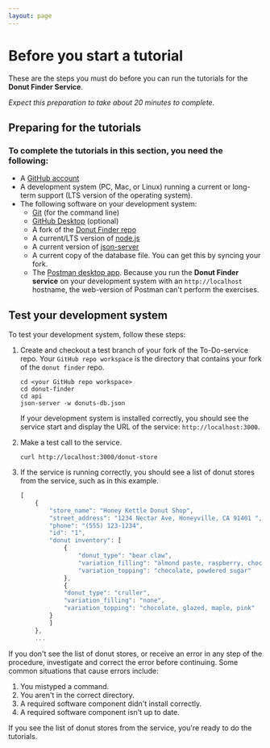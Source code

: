 ```yaml
---
layout: page
---
```


# Before you  start a tutorial

These are the steps you must do before you can run
the tutorials for the **Donut Finder Service**.

*Expect this preparation to take about 20 minutes to complete.*

## Preparing for the tutorials

### To complete the tutorials in this section, you need the following:

* A [GitHub account](https://github.com)
* A development system (PC, Mac, or Linux) running a current or
long-term support (LTS version of the operating system).
* The following software on your development system:
    * [Git](https://docs.github.com/en/get-started/quickstart/set-up-git) (for the command line)
    * [GitHub Desktop](https://desktop.github.com) (optional)
    * A fork of the [Donut Finder repo](https://github.com/Aviatorscode2/Donut-Finder)
    * A current/LTS version of [node.js](https://nodejs.org/en/)
    * A current version of [json-server](https://www.npmjs.com/package/json-server)
    * A current copy of the database file. You can get this by syncing your fork.
    * The [Postman desktop app](https://www.postman.com/downloads/). Because you run the **Donut Finder service** on your development system with an `http://localhost` hostname, the web-version of Postman can't perform the exercises.

## Test your development system

To test your development system, follow these steps:

1. Create and checkout a test branch of your fork of the To-Do-service repo. Your `GitHub repo workspace` is the directory that contains your fork of the `donut finder` repo.

    ```shell
    cd <your GitHub repo workspace>
    cd donut-finder
    cd api
    json-server -w donuts-db.json
    ```

    If your development system is installed correctly, you should see
    the service start and display the URL of the service: `http://localhost:3000`.

2. Make a test call to the service.

    ```shell
    curl http://localhost:3000/donut-store
    ```

3. If the service is running correctly, you should see a list of donut stores from the service, such as in this example.

    ```js
    [
        {
            "store_name": "Honey Kettle Donut Shop",
            "street_address": "1234 Nectar Ave, Honeyville, CA 91401 ",
            "phone": "(555) 123-1234",
            "id": "1",
            "donut inventory": [
                {
                    "donut_type": "bear claw",
                    "variation_filling": "almond paste, raspberry, chocolate, vanilla cream",
                    "variation_topping": "chocolate, powdered sugar"
                },
                {
                "donut_type": "cruller",
                "variation_filling": "none",
                "variation_topping": "chocolate, glazed, maple, pink"
            }
            ]
        },
        ...
    ```

If you don't see the list of donut stores, or receive an error in any step
of the procedure, investigate and correct the error before continuing.
Some common situations that cause errors include:

1. You mistyped a command.
2. You aren't in the correct directory.
3. A required software component didn't install correctly.
4. A required software component isn't up to date.

If you see the list of donut stores from the service, you're ready to do
the tutorials.
